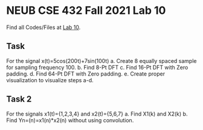 # NEUB CSE 432 Fall 2021 Lab 10
Find all Codes/Files at  [Lab 10](https://github.com/shparvez001/NEUB-CSE-432-Fall-2021/tree/main/Lab%2010).

## Task
For the signal 
x(t)=5cos(200t)+7sin(100t)
a. Create 8 equally spaced sample for sampling frequency 100.
b. Find 8-Pt DFT
c. Find 16-Pt DFT with Zero padding.
d. Find 64-Pt DFT with Zero padding.
e. Create proper visualization to visualize steps a-d.

## Task 2
For the signals x1(t)={1,2,3,4} and x2(t)={5,6,7}
a.	Find X1(k) and X2(k)
b. Find Yn=(n)=x1(n)*x2(n) without using convolution.